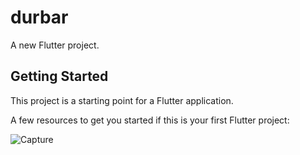# durbar

A new Flutter project.

## Getting Started

This project is a starting point for a Flutter application.

A few resources to get you started if this is your first Flutter project:

![Capture](https://user-images.githubusercontent.com/19724239/167970372-4f765d4e-fdf2-454e-a9ca-cca866ab8f98.PNG)
